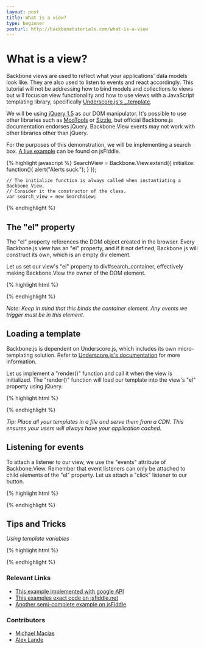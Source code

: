 ```yaml
---
layout: post
title: What is a view?
type: beginner
posturl: http://backbonetutorials.com/what-is-a-view
---
```


# What is a view?

Backbone views are used to reflect what your applications' data models look like. They are also used to listen to events and react accordingly. This tutorial will not be addressing how to bind models and collections to views but will focus on view functionality and how to use views with a JavaScript templating library, specifically [Underscore.js's _.template](http://documentcloud.github.com/underscore/#template).

We will be using [jQuery 1.5](http://jquery.com/) as our DOM manipulator. It's possible to use other libraries such as [MooTools](http://mootools.net/) or [Sizzle](http://sizzlejs.com/), but official Backbone.js documentation endorses jQuery. Backbone.View events may not work with other libraries other than jQuery.

For the purposes of this demonstration, we will be implementing a search box. [A live example](http://jsfiddle.net/thomas/C9wew/6) can be found on jsFiddle.

{% highlight javascript %}
    SearchView = Backbone.View.extend({
        initialize: function(){
            alert("Alerts suck.");
        }
    });

    // The initialize function is always called when instantiating a Backbone View.
    // Consider it the constructor of the class.
    var search_view = new SearchView;
{% endhighlight %}

## The "el" property

The "el" property references the DOM object created in the browser. Every Backbone.js view has an "el" property, and if it not defined, Backbone.js will construct its own, which is an empty div element.

Let us set our view's "el" property to div#search_container, effectively making Backbone.View the owner of the DOM element.

{% highlight html %}
<div id="search_container"></div>

<script type="text/javascript">
	SearchView = Backbone.View.extend({
		initialize: function(){
			alert("Alerts suck.");
		}
	});
	
	var search_view = new SearchView({ el: $("#search_container") });
</script>
{% endhighlight %}

_Note: Keep in mind that this binds the container element. Any events we trigger must be in this element._

## Loading a template

Backbone.js is dependent on Underscore.js, which includes its own micro-templating solution. Refer to [Underscore.js's documentation](http://documentcloud.github.com/underscore/) for more information.

Let us implement a "render()" function and call it when the view is initialized. The "render()" function will load our template into the view's "el" property using jQuery.

{% highlight html %}
<div id="search_container"></div>

<script type="text/javascript">
	SearchView = Backbone.View.extend({
		initialize: function(){
			this.render();
		},
		render: function(){
			// Compile the template using underscore
			var template = _.template( $("#search_template").html(), {} );
			// Load the compiled HTML into the Backbone "el"
			this.el.html( template );
		}
	});
	
	var search_view = new SearchView({ el: $("#search_container") });
</script>

<script type="text/template" id="search_template">
	<label>Search</label>
	<input type="text" id="search_input" />
	<input type="button" id="search_button" value="Search" />
</script>
{% endhighlight %}

_Tip: Place all your templates in a file and serve them from a CDN. This ensures your users will always have your application cached._

## Listening for events

To attach a listener to our view, we use the "events" attribute of Backbone.View. Remember that event listeners can only be attached to child elements of the "el" property. Let us attach a "click" listener to our button.

{% highlight html %}
<div id="search_container"></div>

<script type="text/javascript">
    SearchView = Backbone.View.extend({
        initialize: function(){
            this.render();
        },
        render: function(){
            var template = _.template( $("#search_template").html(), {} );
            this.el.html( template );
        },
        events: {
            "click input[type=button]": "doSearch"
        },
        doSearch: function( event ){
            // Button clicked, you can access the element that was clicked with event.currentTarget
            alert( "Search for " + $("#search_input").val() );
        }
    });

    var search_view = new SearchView({ el: $("#search_container") });
</script>

<script type="text/template" id="search_template">
	<label>Search</label>
	<input type="text" id="search_input" />
	<input type="button" id="search_button" value="Search" />
</script>
{% endhighlight %}


## Tips and Tricks

_Using template variables_

{% highlight html %}
<div id="search_container"></div>

<script type="text/javascript">
	 SearchView = Backbone.View.extend({
		initialize: function(){
			this.render();
		},
		render: function(){
			//Pass variables in using Underscore.js Template
			var variables = { search_label: "My Search" };
			// Compile the template using underscore
			var template = _.template( $("#search_template").html(), variables );
			// Load the compiled HTML into the Backbone "el"
			this.el.html( template );
		},
		events: {
			"click input[type=button]": "doSearch"  
		},
		doSearch: function( event ){
			// Button clicked, you can access the element that was clicked with event.currentTarget
			alert( "Search for " + $("#search_input").val() );
		}
	});
		
	var search_view = new SearchView({ el: $("#search_container") });
</script>

<script type="text/template" id="search_template">
    <!-- Access template variables with <%= %> -->
    <label><%= search_label %></label>
    <input type="text" id="search_input" />
    <input type="button" id="search_button" value="Search" />
</script>
{% endhighlight %}

### Relevant Links

* [This example implemented with google API](http://thomasdavis.github.com/2011/02/05/backbone-views-and-templates.html)
* [This examples exact code on jsfiddle.net](http://jsfiddle.net/thomas/C9wew/4/)
* [Another semi-complete example on jsFiddle](http://jsfiddle.net/thomas/dKK9Y/6/)



### Contributors

* [Michael Macias](https://github.com/zaeleus)
* [Alex Lande](https://github.com/lawnday)
